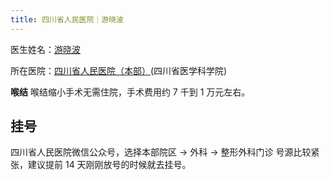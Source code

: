 ```yaml
---
title: 四川省人民医院｜游晓波
---
```


医生姓名：[游晓波](https://www.samsph.com/expert/2021/YqaQg5dn.html)

所在医院：[四川省人民医院（本部）](https://www.amap.com/place/B001C7WOHZ)(四川省医学科学院)


**喉结**
喉结缩小手术无需住院，手术费用约 7 千到 1 万元左右。

## 挂号

四川省人民医院微信公众号，选择本部院区 → 外科 → 整形外科门诊
号源比较紧张，建议提前 14 天刚刚放号的时候就去挂号。
